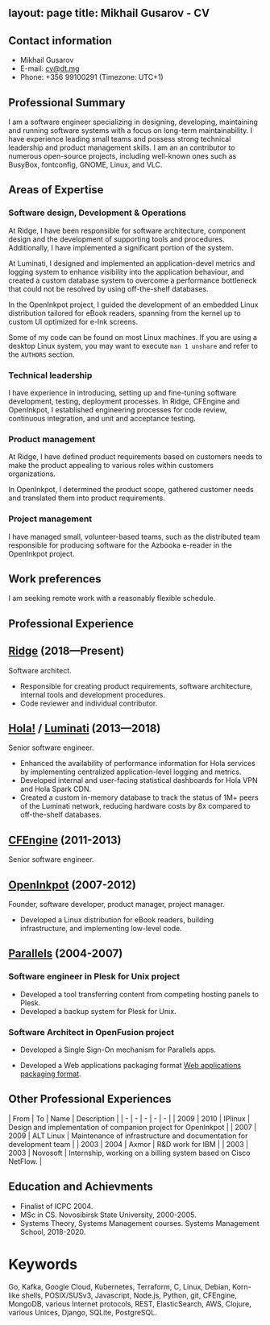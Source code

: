 layout: page
title: Mikhail Gusarov - CV
----

## Contact information

- Mikhail Gusarov
- E-mail: [cv@dt.mg](mailto:cv@dt.mg)
- Phone: +356 99100291 (Timezone: UTC+1)

## Professional Summary

I am a software engineer specializing in designing, developing,
maintaining and running software systems with a focus on long-term
maintainability. I have experience leading small teams and possess
strong technical leadership and product management skills. I am an
an contributor to numerous open-source projects, including
well-known ones such as BusyBox, fontconfig, GNOME, Linux, and VLC.

## Areas of Expertise

### Software design, Development & Operations

At Ridge, I have been responsible for software architecture,
component design and the development of supporting tools
and procedures. Additionally, I have implemented a significant portion
of the system.

At Luminati, I designed and implemented an application-devel metrics and
logging system to enhance visibility into the application behaviour, and
created a custom database system to overcome a performance bottleneck
that could not be resolved by using off-the-shelf databases.

In the OpenInkpot project, I guided the development of an embedded
Linux distribution tailored for eBook readers, spanning from the kernel
up to custom UI optimized for e-Ink screens.

Some of my code can be found on most Linux machines. If you are using a
desktop Linux system, you may want to execute `man 1 unshare` and refer
to the `AUTHORS` section.

### Technical leadership

I have experience in introducing, setting up and fine-tuning software
development, testing, deployment processes. In Ridge, CFEngine and OpenInkpot,
I established engineering processes for code review, continuous integration,
and unit and acceptance testing.

### Product management

At Ridge, I have defined product requirements based on customers needs
to make the product appealing to various roles within customers organizations.

In OpenInkpot, I determined the product scope, gathered customer needs and
translated them into product requirements.

### Project management

I have managed small, volunteer-based teams, such as the distributed team
responsible for producing software for the Azbooka e-reader in the OpenInkpot
project.

## Work preferences

I am seeking remote work with a reasonably flexible schedule.

## Professional Experience

## [Ridge](https://ridge.co) (2018—Present)

Software architect.

* Responsible for creating product requirements, software architecture,
internal tools and development procedures.
* Code reviewer and individual contributor.

## [Hola!](https://hola.org) / [Luminati](https://luminati.io) (2013—2018)

Senior software engineer.

* Enhanced the availability of performance information for Hola services
  by implementing centralized application-level logging and metrics.
* Developed internal and user-facing statistical dashboards for Hola VPN
  and Hola Spark CDN.
* Created a custom in-memory database to track the status of 1M+ peers
  of the Luminati network, reducing hardware costs by 8x compared to
  off-the-shelf databases.

## [CFEngine](https://cfengine.com) (2011-2013)

Senior software engineer.

## [OpenInkpot](https://wiki.mobileread.com/wiki/Openinkpot) (2007-2012)

Founder, software developer, product manager, project manager.

* Developed a Linux distribution for eBook readers, building infrastructure,
and implementing low-level code.

## [Parallels](https://parallels.com) (2004-2007)

### Software engineer in Plesk for Unix project

* Developed a tool transferring content from competing hosting panels to Plesk.
* Developed a backup system for Plesk for Unix.

### Software Architect in OpenFusion project

* Developed a Single Sign-On mechanism for Parallels apps.

* Developed a Web applications packaging format [Web applications packaging format](https://en.wikipedia.org/wiki/Application_Packaging_Standard).

## Other Professional Experiences

| From | To | Name  | Description |
| - | - | - | - | - |
| 2009 | 2010 | IPlinux | Design and implementation of companion project for OpenInkpot |
| 2007 | 2009 | ALT&nbsp;Linux | Maintenance of infrastructure and documentation for development team |
| 2003 | 2004 | Axmor | R&D work for IBM |
| 2003 | 2003 | Novosoft | Internship, working on a billing system based on Cisco NetFlow. |

## Education and Achievments

* Finalist of ICPC 2004.
* MSc in CS. Novosibirsk State University, 2000-2005.
* Systems Theory, Systems Management courses. Systems Management School, 2018-2020.

# Keywords

Go, Kafka, Google Cloud, Kubernetes, Terraform, C, Linux, Debian, Korn-like shells,
POSIX/SUSv3, Javascript, Node.js, Python, git, CFEngine, MongoDB,
various Internet protocols, REST, ElasticSearch, AWS, Clojure,
various Unices, Django, SQLite, PostgreSQL.
